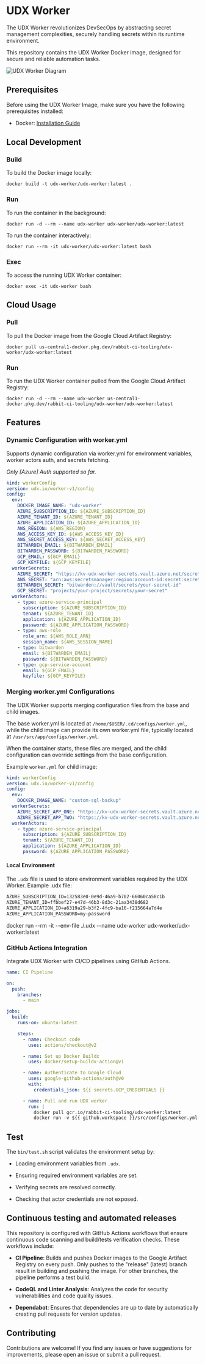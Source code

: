 # UDX Worker

The UDX Worker revolutionizes DevSecOps by abstracting secret management complexities, securely handling secrets within its runtime environment.

This repository contains the UDX Worker Docker image, designed for secure and reliable automation tasks.

![UDX Worker Diagram](https://storage.googleapis.com/stateless-udx-io/2023/07/e5a9ac2b-understanding-containerization-in-microservices-architecture.png)

## Prerequisites

Before using the UDX Worker Image, make sure you have the following prerequisites installed:

- Docker: [Installation Guide](https://docs.docker.com/get-docker/)

## Local Development

### Build

To build the Docker image locally:

```shell
docker build -t udx-worker/udx-worker:latest .
```

### Run

To run the container in the background:

```shell
docker run -d --rm --name udx-worker udx-worker/udx-worker:latest
```

To run the container interactively:

```shell
docker run --rm -it udx-worker/udx-worker:latest bash
```

### Exec

To access the running UDX Worker container:

```shell
docker exec -it udx-worker bash
```

## Cloud Usage

### Pull

To pull the Docker image from the Google Cloud Artifact Registry:

```shell
docker pull us-central1-docker.pkg.dev/rabbit-ci-tooling/udx-worker/udx-worker:latest
```

### Run

To run the UDX Worker container pulled from the Google Cloud Artifact Registry:

```shell
docker run -d --rm --name udx-worker us-central1-docker.pkg.dev/rabbit-ci-tooling/udx-worker/udx-worker:latest
```

## Features

### Dynamic Configuration with worker.yml

Supports dynamic configuration via worker.yml for environment variables, worker actors auth, and secrets fetching.

_Only [Azure] Auth supported so far._

```yaml
kind: workerConfig
version: udx.io/worker-v1/config
config:
  env:
    DOCKER_IMAGE_NAME: "udx-worker"
    AZURE_SUBSCRIPTION_ID: ${AZURE_SUBSCRIPTION_ID}
    AZURE_TENANT_ID: ${AZURE_TENANT_ID}
    AZURE_APPLICATION_ID: ${AZURE_APPLICATION_ID}
    AWS_REGION: ${AWS_REGION}
    AWS_ACCESS_KEY_ID: ${AWS_ACCESS_KEY_ID}
    AWS_SECRET_ACCESS_KEY: ${AWS_SECRET_ACCESS_KEY}
    BITWARDEN_EMAIL: ${BITWARDEN_EMAIL}
    BITWARDEN_PASSWORD: ${BITWARDEN_PASSWORD}
    GCP_EMAIL: ${GCP_EMAIL}
    GCP_KEYFILE: ${GCP_KEYFILE}
  workerSecrets:
    AZURE_SECRET: "https://kv-udx-worker-secrets.vault.azure.net/secrets/udx-worker-secret-one"
    AWS_SECRET: "arn:aws:secretsmanager:region:account-id:secret:secret-id"
    BITWARDEN_SECRET: "bitwarden://vault/secrets/your-secret-id"
    GCP_SECRET: "projects/your-project/secrets/your-secret"
  workerActors:
    - type: azure-service-principal
      subscription: ${AZURE_SUBSCRIPTION_ID}
      tenant: ${AZURE_TENANT_ID}
      application: ${AZURE_APPLICATION_ID}
      password: ${AZURE_APPLICATION_PASSWORD}
    - type: aws-role
      role_arn: ${AWS_ROLE_ARN}
      session_name: ${AWS_SESSION_NAME}
    - type: bitwarden
      email: ${BITWARDEN_EMAIL}
      password: ${BITWARDEN_PASSWORD}
    - type: gcp-service-account
      email: ${GCP_EMAIL}
      keyfile: ${GCP_KEYFILE}
```

### Merging worker.yml Configurations

The UDX Worker supports merging configuration files from the base and child images.

The base worker.yml is located at `/home/$USER/.cd/configs/worker.yml`, while the child image can provide its own worker.yml file, typically located at `/usr/src/app/configs/worker.yml`.

When the container starts, these files are merged, and the child configuration can override settings from the base configuration.

Example `worker.yml` for child image:

```yaml
kind: workerConfig
version: udx.io/worker-v1/config
config:
  env:
    DOCKER_IMAGE_NAME: "custom-sql-backup"
  workerSecrets:
    AZURE_SECRET_APP_ONE: "https://kv-udx-worker-secrets.vault.azure.net/secrets/udx-worker-secret-one"
    AZURE_SECRET_APP_TWO: "https://kv-udx-worker-secrets.vault.azure.net/secrets/udx-worker-secret-two"
  workerActors:
    - type: azure-service-principal
      subscription: ${AZURE_SUBSCRIPTION_ID}
      tenant: ${AZURE_TENANT_ID}
      application: ${AZURE_APPLICATION_ID}
      password: ${AZURE_APPLICATION_PASSWORD}
```

#### Local Environment

The `.udx` file is used to store environment variables required by the UDX Worker. Example .udx file:

```txt
AZURE_SUBSCRIPTION_ID=132583e0-0e9d-46a9-b702-66060ca58c1b
AZURE_TENANT_ID=ffbbef27-e47d-46b3-8d3c-21aa3438d682
AZURE_APPLICATION_ID=a6319a29-b3f2-4fc9-ba16-f215664a7d4e
AZURE_APPLICATION_PASSWORD=my-password
```

docker run --rm -it --env-file ./.udx --name udx-worker udx-worker/udx-worker:latest

### GitHub Actions Integration

Integrate UDX Worker with CI/CD pipelines using GitHub Actions.

```yaml
name: CI Pipeline

on:
  push:
    branches:
      - main

jobs:
  build:
    runs-on: ubuntu-latest

    steps:
      - name: Checkout code
        uses: actions/checkout@v2

      - name: Set up Docker Buildx
        uses: docker/setup-buildx-action@v1

      - name: Authenticate to Google Cloud
        uses: google-github-actions/auth@v0
        with:
          credentials_json: ${{ secrets.GCP_CREDENTIALS }}

      - name: Pull and run UDX worker
        run: |
          docker pull gcr.io/rabbit-ci-tooling/udx-worker:latest
          docker run -v ${{ github.workspace }}/src/configs/worker.yml:/home/udx/.cd/configs/worker.yml us-central1-docker.pkg.dev/rabbit-ci-tooling/udx-worker/udx-worker:latest
```

## Test

The `bin/test.sh` script validates the environment setup by:

- Loading environment variables from `.udx`.

- Ensuring required environment variables are set.

- Verifying secrets are resolved correctly.

- Checking that actor credentials are not exposed.

## Continuous testing and automated releases

This repository is configured with GitHub Actions workflows that ensure continuous code scanning and build/tests verification checks. These workflows include:

- **CI Pipeline**: Builds and pushes Docker images to the Google Artifact Registry on every push. Only pushes to the "release" (latest) branch result in building and pushing the image. For other branches, the pipeline performs a test build.

- **CodeQL and Linter Analysis**: Analyzes the code for security vulnerabilities and code quality issues.

- **Dependabot**: Ensures that dependencies are up to date by automatically creating pull requests for version updates.

## Contributing

Contributions are welcome! If you find any issues or have suggestions for improvements, please open an issue or submit a pull request.
